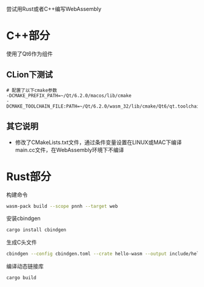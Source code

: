 尝试用Rust或者C++编写WebAssembly

# C++部分

使用了Qt6作为组件

## CLion下测试

```shell
# 配置了以下cmake参数
-DCMAKE_PREFIX_PATH=~/Qt/6.2.0/macos/lib/cmake
-DCMAKE_TOOLCHAIN_FILE:PATH=~/Qt/6.2.0/wasm_32/lib/cmake/Qt6/qt.toolchain.cmake
```

## 其它说明

* 修改了CMakeLists.txt文件，通过条件变量设置在LINUX或MAC下编译main.cc文件，在WebAssembly环境下不编译

# Rust部分

构建命令

```bash
wasm-pack build --scope pnnh --target web
```

安装cbindgen

```bash
cargo install cbindgen
```

生成C头文件

```bash
cbindgen --config cbindgen.toml --crate hello-wasm --output include/hello_wasm.h
```

编译动态链接库

```bash
cargo build
```